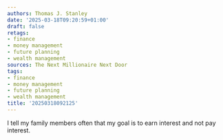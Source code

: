 ```yaml
---
authors: Thomas J. Stanley
date: '2025-03-18T09:20:59+01:00'
draft: false
retags:
- finance
- money management
- future planning
- wealth management
sources: The Next Millionaire Next Door
tags:
- finance
- money management
- future planning
- wealth management
title: '20250318092125'
---
```


I tell my family members often that my goal is to earn interest and not pay interest.